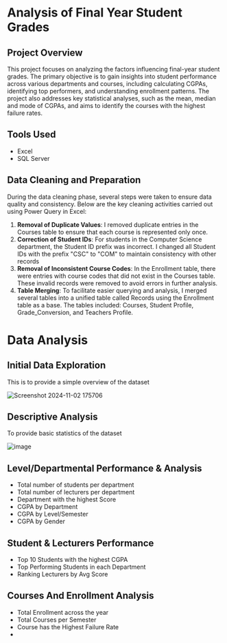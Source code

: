 # Analysis of Final Year Student Grades
## Project Overview
This project focuses on analyzing the factors influencing final-year student grades. The primary objective is to gain insights into student performance across various departments and courses, including calculating CGPAs, identifying top performers, and understanding enrollment patterns. The project also addresses key statistical analyses, such as the mean, median and mode of CGPAs, and aims to identify the courses with the highest failure rates.

## Tools Used
- Excel
- SQL Server

## Data Cleaning and Preparation
During the data cleaning phase, several steps were taken to ensure data quality and consistency. Below are the key cleaning activities carried out using Power Query in Excel:
1. **Removal of Duplicate Values**: I removed duplicate entries in the Courses table to ensure that each course is represented only once. 
2. **Correction of Student IDs**: For students in the Computer Science department, the Student ID prefix was incorrect. I changed all Student IDs with the prefix "CSC" to "COM" to maintain consistency with other records
3. **Removal of Inconsistent Course Codes**: In the Enrollment table, there were entries with course codes that did not exist in the Courses table. These invalid records were removed to avoid errors in further analysis.
4. **Table Merging**: To facilitate easier querying and analysis, I merged several tables into a unified table called Records using the Enrollment table as a base. The tables included: Courses, Student Profile, Grade_Conversion, and Teachers Profile.

# Data Analysis

## Initial Data Exploration 
This is to provide a simple overview of the dataset

![Screenshot 2024-11-02 175706](https://github.com/user-attachments/assets/d3f56a96-79db-4a5b-922d-3eb6cdca2d3b)


## Descriptive Analysis
To provide basic statistics of the dataset

![image](https://github.com/user-attachments/assets/dd527925-fd4e-4e12-b8c6-d55b63d664f8)


## Level/Departmental Performance & Analysis
- Total number of students per department
- Total number of lecturers per department
- Department with the highest Score
- CGPA by Department
- CGPA by Level/Semester
- CGPA by Gender
  
## Student & Lecturers Performance
- Top 10 Students with the highest CGPA
- Top Performing Students in each Department
- Ranking Lecturers by Avg Score

## Courses And Enrollment Analysis
- Total Enrollment across the year
- Total Courses per Semester
- Course has the Highest Failure Rate 
- 
